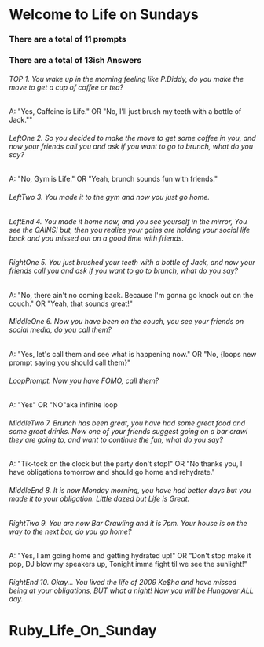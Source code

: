 # Welcome to Life on Sundays
### There are a total of 11 prompts
### There are a total of 13ish Answers
###### TOP 1. You wake up in the morning feeling like P.Diddy, do you make the move to get a cup of coffee or tea?
A: "Yes, Caffeine is Life." OR "No, I'll just brush my teeth with a bottle of Jack.""

###### LeftOne 2. So you decided to make the move to get some coffee in you, and now your friends call you and ask if you want to go to brunch, what do you say?
A: "No, Gym is Life." OR "Yeah, brunch sounds fun with friends."

###### LeftTwo 3. You made it to the gym and now you just go home.

###### LeftEnd 4. You made it home now, and you see yourself in the mirror, You see the GAINS! but, then you realize your gains are holding your social life back and you missed out on a good time with friends.

###### RightOne 5. You just brushed your teeth with a bottle of Jack, and now your friends call you and ask if you want to go to brunch, what do you say?
A: "No, there ain't no coming back. Because I'm gonna go knock out on the couch." OR "Yeah, that sounds great!"

###### MiddleOne 6. Now you have been on the couch, you see your friends on social media, do you call them?
A: "Yes, let's call them and see what is happening now." OR "No, {loops new prompt saying you should call them}"

###### LoopPrompt. Now you have FOMO, call them?
A: "Yes" OR "NO"aka infinite loop 

###### MiddleTwo 7. Brunch has been great, you have had some great food and some great drinks. Now one of your friends suggest going on a bar crawl they are going to, and want to continue the fun, what do you say?
A: "Tik-tock on the clock but the party don't stop!" OR "No thanks you, I have obligations tomorrow and should go home and rehydrate."

###### MiddleEnd 8. It is now Monday morning, you have had better days but you made it to your obligation. Little dazed but Life is Great.

###### RightTwo 9. You are now Bar Crawling and it is 7pm. Your house is on the way to the next bar, do you go home?
A: "Yes, I am going home and getting hydrated up!" OR "Don't stop make it pop, DJ blow my speakers up, Tonight imma fight til we see the sunlight!"

###### RightEnd 10. Okay... You lived the life of 2009 Ke$ha and have missed being at your obligations, BUT what a night! Now you will be Hungover ALL day.
# Ruby_Life_On_Sunday
